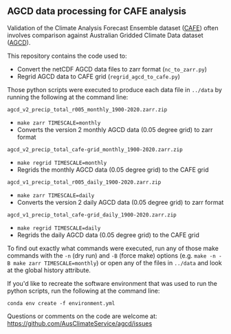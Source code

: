 ## AGCD data processing for CAFE analysis

Validation of the Climate Analysis Forecast Ensemble dataset
([CAFE](https://research.csiro.au/dfp/cafe-csiro-decadal-prediction-system/))
often involves comparison against
Australian Gridded Climate Data dataset
([AGCD](http://www.bom.gov.au/metadata/catalogue/19115/ANZCW0503900567)).

This repository contains the code used to:
- Convert the netCDF AGCD data files to zarr format (`nc_to_zarr.py`)
- Regrid AGCD data to CAFE grid (`regrid_agcd_to_cafe.py`)

Those python scripts were executed to produce each data file in `../data`
by running the following at the command line:

`agcd_v2_precip_total_r005_monthly_1900-2020.zarr.zip`
- `make zarr TIMESCALE=monthly`
- Converts the version 2 monthly AGCD data (0.05 degree grid) to zarr format

`agcd_v2_precip_total_cafe-grid_monthly_1900-2020.zarr.zip`
- `make regrid TIMESCALE=monthly` 
- Regrids the monthly AGCD data (0.05 degree grid) to the CAFE grid

`agcd_v1_precip_total_r005_daily_1900-2020.zarr.zip`
- `make zarr TIMESCALE=daily`
- Converts the version 2 daily AGCD data (0.05 degree grid) to zarr format

`agcd_v1_precip_total_cafe-grid_daily_1900-2020.zarr.zip`
- `make regrid TIMESCALE=daily` 
- Regrids the daily AGCD data (0.05 degree grid) to the CAFE grid

To find out exactly what commands were executed,
run any of those make commands with the `-n` (dry run) and `-B` (force make)
options (e.g. `make -n -B make zarr TIMESCALE=monthly`)
or open any of the files in `../data` and look at the global history attribute.

If you'd like to recreate the software environment that was used to run the python scripts,
run the following at the command line:
```
conda env create -f environment.yml 
```
Questions or comments on the code are welcome at:  
https://github.com/AusClimateService/agcd/issues




